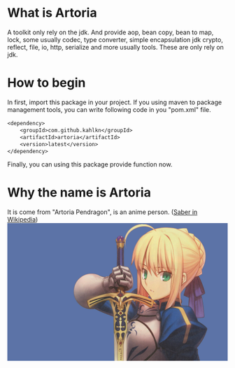 # What is Artoria
A toolkit only rely on the jdk. And provide aop, bean copy, bean to map, lock,
some usually codec, type converter, simple encapsulation jdk crypto, reflect,
file, io, http, serialize and more usually tools. These are only rely on jdk.

# How to begin
In first, import this package in your project. If you using maven to package 
management tools, you can write following code in you "pom.xml" file.
```
<dependency>
    <groupId>com.github.kahlkn</groupId>
    <artifactId>artoria</artifactId>
    <version>latest</version>
</dependency>
```
Finally, you can using this package provide function now.

# Why the name is Artoria
It is come from "Artoria Pendragon", is an anime person. ([Saber in Wikipedia](https://en.wikipedia.org/wiki/Saber_(Fate/stay_night)))
![Artoria Pendragon](artoria.jpg)

